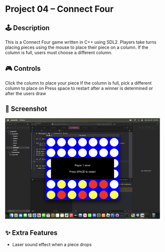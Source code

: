 # Project 04 – Connect Four
 
## 🕹️ Description
 
This is a Connect Four game written in C++ using SDL2. Players take turns placing pieces using the mouse to place their piece on a column. If the column is full, users must choose a different column.
 
## 🎮 Controls
Click the column to place your piece
If the column is full, pick a different column to place on
Press space to restart after a winner is determined or after the users draw

## 🧪 Screenshot
![Screenshot](connectFour.png)
 
## ✨ Extra Features
- Laser sound effect when a piece drops
